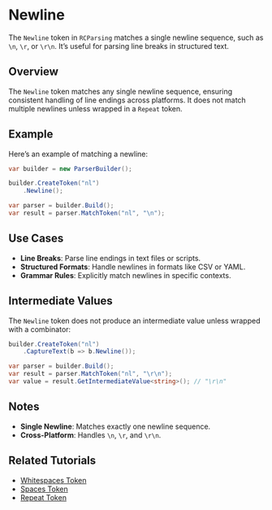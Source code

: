 # Newline

The `Newline` token in `RCParsing` matches a single newline sequence, such as `\n`, `\r`, or `\r\n`. It’s useful for parsing line breaks in structured text.

## Overview

The `Newline` token matches any single newline sequence, ensuring consistent handling of line endings across platforms. It does not match multiple newlines unless wrapped in a `Repeat` token.

## Example

Here’s an example of matching a newline:

```csharp
var builder = new ParserBuilder();

builder.CreateToken("nl")
    .Newline();

var parser = builder.Build();
var result = parser.MatchToken("nl", "\n");
```

## Use Cases

- **Line Breaks**: Parse line endings in text files or scripts.
- **Structured Formats**: Handle newlines in formats like CSV or YAML.
- **Grammar Rules**: Explicitly match newlines in specific contexts.

## Intermediate Values

The `Newline` token does not produce an intermediate value unless wrapped with a combinator:

```csharp
builder.CreateToken("nl")
    .CaptureText(b => b.Newline());

var parser = builder.Build();
var result = parser.MatchToken("nl", "\r\n");
var value = result.GetIntermediateValue<string>(); // "\r\n"
```

## Notes

- **Single Newline**: Matches exactly one newline sequence.
- **Cross-Platform**: Handles `\n`, `\r`, and `\r\n`.

## Related Tutorials

- [Whitespaces Token](whitespaces)
- [Spaces Token](spaces)
- [Repeat Token](combinators/repeat)